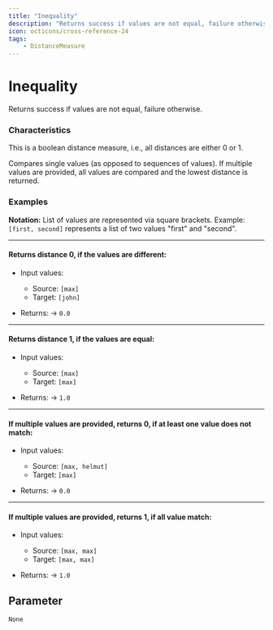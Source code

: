 ```yaml
---
title: "Inequality"
description: "Returns success if values are not equal, failure otherwise."
icon: octicons/cross-reference-24
tags: 
    - DistanceMeasure
---
```

# Inequality
<!-- This file was generated - DO NOT CHANGE IT MANUALLY -->



Returns success if values are not equal, failure otherwise.

### Characteristics
This is a boolean distance measure, i.e., all distances are either 0 or 1.

Compares single values (as opposed to sequences of values). If multiple values are provided, all values are compared and the lowest distance is returned.
### Examples

**Notation:** List of values are represented via square brackets. Example: `[first, second]` represents a list of two values "first" and "second".

---
#### Returns distance 0, if the values are different:

* Input values:
  - Source: `[max]`
  - Target: `[john]`

* Returns: → `0.0`


---
#### Returns distance 1, if the values are equal:

* Input values:
  - Source: `[max]`
  - Target: `[max]`

* Returns: → `1.0`


---
#### If multiple values are provided, returns 0, if at least one value does not match:

* Input values:
  - Source: `[max, helmut]`
  - Target: `[max]`

* Returns: → `0.0`


---
#### If multiple values are provided, returns 1, if all value match:

* Input values:
  - Source: `[max, max]`
  - Target: `[max, max]`

* Returns: → `1.0`




## Parameter

`None`